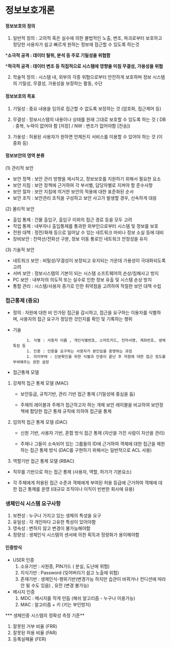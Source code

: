 # 정보보호개론



#### 정보보호의 정의

1.  일반적 정의 : 고의적 혹은 실수에 의한 불법적인 노출, 변조, 파괴로부터 보호하고 정당한 사용자가 쉽고 빠르게 원하는 정보에 접근할 수 있도록 하는것

   ***소극적 공격 : 데이터 탈취, 분석 등 주로 기밀성을 위협함**

   ***적극적 공격 : 데이터 변조 등 직접적으로 시스템에 영향을 미침 무결성, 가용성을 위협**

2. 학술적 정의 : 시스템 내, 외부의 각종 위협으로부터 안전하게 보호하며 정보 시스템의 기밀성, 무결성, 가용성을 보장하는 활동, 수단



#### 정보보호의 목표

1. 기밀성 : 중요 내용을 임의로 접근할 수 없도록 보장하는 것 (암호화, 접근제어 등)

2. 무결성 : 정보시스템의 내용이나 상태를 원래 그대로 보호할 수 있도록 하는 것 ( DB : 중복, 누락이 없어야 함 [저장]  /  NW : 변조가 없어야함 [전송])
3. 가용성 : 허용된 사용자가 원하면 언제든지 서비스를 이용할 수 있어야 하는 것 (이중화 등)



#### 정보보안의 영역 분류

(1) 관리적 보안

- 보안 정책 : 보안 관리 방향을 제시하고, 정보보호를 지원하기 위해서 필요한 요소
- 보안 지침 : 보안 정책에 근거하여 각 부서별, 담당자별로 지켜야 할 준수사항
- 보안 절차 : 보안 지침에 의거한 보안의 적용에 대한 표준화된 순서
- 보안 조직 : 보안관리 조직을 구성하고 보안 사고가 발생할 경우, 신속하게 대응

(2) 물리적 보안

- 출입 통제 : 건물 출입구, 출입구 이외의 접근 경로 등을 모두 고려
- 작업 통제 : 내부자나 출입통제를 통과한 외부인으로부터 시스템 및 정보를 보호
- 전원 대책 : 정전/화재 등으로 일어날 수 있는 네트워크 마비나 정보 소실 등에 대비
- 장비보안 : 전력선/전화선 구분, 정보 이동 통로인 네트워크 안정성을 유지

(3) 기술적 보안

- 네트워크 보안 : 비밀성/무결성이 보장되고 유지되는 가운데 가용성이 극대화되도록 고려
- 서버 보안 : 정보시스템의 기본이 되는 시스템 소프트웨어의 손상/침해사고 방지
- PC 보안 : 내부자의 의도적 또는 실수로 인한 정보 유출 및 시스템 손상 방지
- 통합 관리 : 시스템/사용자 증가로 인한 취약점을 고려하여 적절한 보안 대책 수립



### 접근통제 (중요)

- 정의 : 자원에 대한 비 인가된 접근을 감시하고, 접근을 요구하는 이용자를 식별하며, 사용자의 접근 요구가 정당한 것인지를 확인 및 기록하는 행위
- 기술 

			1. 식별 : 사용자 이름 , 개인식별번호, 스마트카드, 전자서명, 계좌번호, 생체특징 등
			1. 인증 : 인증을 요구하는 사용자가 본인임을 증명하는 과정
			1. 의미부여 : 신분확인을 위한 식별과 인증이 끝난 후 자원에 대한 접근 정도를 부여해주는 권한 설정

- 접근통제 모델 

1. 강제적 접근 통제 모델 (MAC)                                                                                                                                                                  

   - 보안등급, 규칙기반, 관리 기반 접근 통제 (기밀성에 중심을 둠)                 	               	                                                                               

   - 주체의 레이블과 주체가 접근하고자 하는 개체 보안 레이블을 비교하여 보안정책에 합당한 접근 통제 규칙에 의하여 접근을 통제

2. 임의적 접근 통제 모델 (DAC)

   - 신원 기반, 사용자 기반, 혼합 방식 접근 통제  (자산을 가진 사람이 자산을 관리)

   - 주체나 그들이 소속되어 있는 그룹들의 ID에 근거하여 객체에 대한 접근을 제한하는 접근 통제 방식 (DAC를 구현하기 위해서는 일반적으로 ACL 사용)

3.  역할기반 접근 통제 모델 (RBAC)

   - 직무를 기반으로 하는 접근 통제 (사용자, 역할, 허가가 기본요소)

   - 각 주체에게 허용된 접근 수준과 객체에게 부여된 허용 등급에 근거하여 객체에 대한 접근 통제를 운영 (대규모 조직이나 이직이 빈번한 회사에 유용)

     

### 생체인식 시스템 요구사항

1. 보편성 : 누구나 가지고 있는 생체의 특성을 요구
2. 유일성 : 각 개인마다 고유한 특성이 있어야함
3. 영속성 : 변하지 않고 변경이 불가능해야함
4. 정량성 : 생체인식 시스템의 센서에 의한 획득과 정량화가 용이해야함

#### 인증방식

- USER 인증
  1. 소유기반 : 사원증, PIN가드 ( 분실, 도난에 위험)
  2. 지식기반 : Password (잊어버리기 쉽고 노출에 위험)
  3. 존재기반 : 생체인식-행위기반(변경가능 하지만 습관이 바뀌거나 컨디션에 따라 안 될 수도 있음) , 유전 (변경 불가능)
- 메시지 인증
  1. MDC : 메시지를 작게 만듬 (해쉬 알고리즘 - 누구나 이용가능)
  2. MAC : 알고리즘 + 키 (키는 부인방지)





*** 생체인증 시스템의 정확성 측정 기준**

1. 잘못된 거부 비율 (FRR)
2. 잘못된 허용 비율 (FAR)
3.  등록실패율 (FER)







































 











































